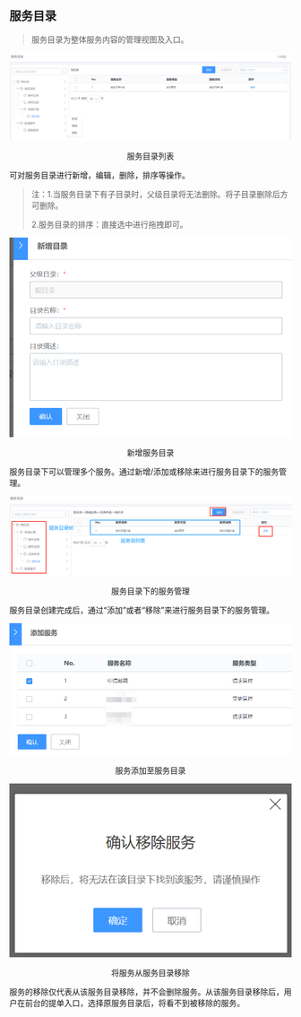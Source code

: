 ## 服务目录

> 服务目录为整体服务内容的管理视图及入口。

![](../../media/5e3fc9b25445c4c0069496ce16de1307.png)

<center>服务目录列表</center>

可对服务目录进行新增，编辑，删除，排序等操作。

> 注：1.当服务目录下有子目录时，父级目录将无法删除。将子目录删除后方可删除。
>
> 2.服务目录的排序：直接选中进行拖拽即可。

![](../../media/c8ac7f19ab47c3cfbdcb900a3da8b9ac.png)

<center>新增服务目录</center>

服务目录下可以管理多个服务。通过新增/添加或移除来进行服务目录下的服务管理。

![](../../media/73c160d74d093cfe8f9c4c640a37ebd2.png)

<center>服务目录下的服务管理</center>

服务目录创建完成后，通过“添加”或者“移除”来进行服务目录下的服务管理。

![](../../media/16d2dac38327695ced8c03bc90cade06.png)

<center>服务添加至服务目录</center>

![](../../media/dabba699916e102be638f915607ddc83.png)

<center>将服务从服务目录移除</center>

服务的移除仅代表从该服务目录移除，并不会删除服务。从该服务目录移除后，用户在前台的提单入口，选择原服务目录后，将看不到被移除的服务。